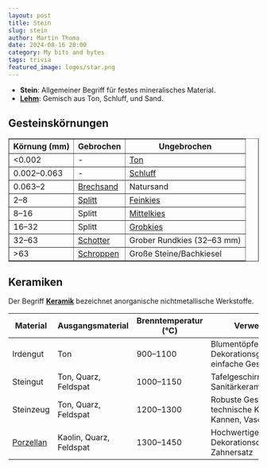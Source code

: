 ```yaml
---
layout: post
title: Stein
slug: stein
author: Martin Thoma
date: 2024-08-16 20:00
category: My bits and bytes
tags: trivia
featured_image: logos/star.png
---
```


* **Stein**: Allgemeiner Begriff für festes mineralisches Material.
* [**Lehm**](https://de.wikipedia.org/wiki/Lehm): Gemisch aus Ton, Schluff, und Sand.

## Gesteinskörnungen

<table border="1">
  <thead>
    <tr>
      <th>Körnung (mm)</th>
      <th>Gebrochen</th>
      <th>Ungebrochen</th>
    </tr>
  </thead>
  <tbody>
    <tr>
      <td>&lt;0.002</td>
      <td>-</td>
      <td><a href="https://de.wikipedia.org/wiki/Ton_(Bodenart)">Ton</a></td>
    </tr>
    <tr>
      <td>0.002–0.063</td>
      <td>-</td>
      <td><a href="https://de.wikipedia.org/wiki/Schluff">Schluff</a></td>
    </tr>
    <tr>
      <td>0.063–2</td>
      <td><a href="https://de.wikipedia.org/wiki/Gesteinsk%C3%B6rnung#Nach_Korngr%C3%B6%C3%9Fe">Brechsand</a></td>
      <td>Natursand</td>
    </tr>
    <tr>
      <td>2–8</td>
      <td><a href="https://de.wikipedia.org/wiki/Gesteinsk%C3%B6rnung">Splitt</a></td>
      <td><a href="https://de.wikipedia.org/wiki/Kies">Feinkies</a></td>
    </tr>
    <tr>
      <td>8–16</td>
      <td>Splitt</td>
      <td><a href="https://de.wikipedia.org/wiki/Kies">Mittelkies</a></td>
    </tr>
    <tr>
      <td>16–32</td>
      <td>Splitt</td>
      <td><a href="https://de.wikipedia.org/wiki/Kies">Grobkies</a></td>
    </tr>
    <tr>
      <td>32–63</td>
      <td><a href="https://de.wikipedia.org/wiki/Schotter">Schotter</a></td>
      <td>Grober Rundkies (32–63 mm)</td>
    </tr>
    <tr>
      <td>&gt;63</td>
      <td><a href="https://de.wikipedia.org/wiki/Felsblock">Schroppen</a></td>
      <td>Große Steine/Bachkiesel</td>
    </tr>
  </tbody>
</table>

## Keramiken

Der Begriff [**Keramik**](https://de.wikipedia.org/wiki/Keramik) bezeichnet anorganische nichtmetallische Werkstoffe.

<table>
  <thead>
    <tr>
      <th>Material</th>
      <th>Ausgangsmaterial</th>
      <th>Brenntemperatur (°C)</th>
      <th>Verwendung</th>
    </tr>
  </thead>
  <tbody>
    <tr>
      <td>Irdengut</td>
      <td>Ton</td>
      <td>900–1100</td>
      <td>Blumentöpfe, Dekorationsgegenstände, einfache Geschirrteile</td>
    </tr>
    <tr>
      <td>Steingut</td>
      <td>Ton, Quarz, Feldspat</td>
      <td>1000–1150</td>
      <td>Tafelgeschirr, Fliesen, Sanitärkeramik</td>
    </tr>
    <tr>
      <td>Steinzeug</td>
      <td>Ton, Quarz, Feldspat</td>
      <td>1200–1300</td>
      <td>Robuste Geschirrteile, technische Keramik, Kannen, Vasen</td>
    </tr>
    <tr>
      <td><a href="https://de.wikipedia.org/wiki/Porzellan">Porzellan</a></td>
      <td>Kaolin, Quarz, Feldspat</td>
      <td>1300–1450</td>
      <td>Hochwertiges Geschirr, Dekorationsobjekte, Zahnersatz</td>
    </tr>
  </tbody>
</table>
